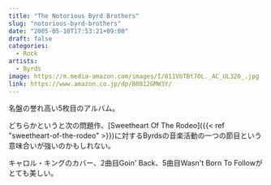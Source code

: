 ```yaml
---
title: "The Notorious Byrd Brothers"
slug: "notorious-byrd-brothers"
date: "2005-05-10T17:53:21+09:00"
draft: false
categories:
  - Rock
artists:
  - Byrds
image: https://m.media-amazon.com/images/I/811VbTBt7OL._AC_UL320_.jpg
link: https://www.amazon.co.jp/dp/B0012GMW3Y/
---
```

名盤の誉れ高い5枚目のアルバム。
<!--more-->
どちらかというと次の問題作、[Sweetheart Of The Rodeo]({{< ref "sweetheart-of-the-rodeo" >}})に対するByrdsの音楽活動の一つの節目という意味合いが強いのかもしれない。

キャロル・キングのカバー、2曲目Goin' Back、5曲目Wasn't Born To Followがとても美しい。



